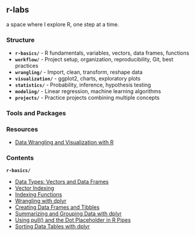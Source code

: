 ## r-labs

a space where I explore R, one step at a time.


### Structure

- **`r-basics/`** - R fundamentals, variables, vectors, data frames, functions
- **`workflow/`** - Project setup, organization, reproducibility, Git, best practices  
- **`wrangling/`** - Import, clean, transform, reshape data
- **`visualization/`** - ggplot2, charts, exploratory plots
- **`statistics/`** - Probability, inference, hypothesis testing
- **`modeling/`** - Linear regression, machine learning algorithms
- **`projects/`** - Practice projects combining multiple concepts

### Tools and Packages

### Resources

- [Data Wrangling and Visualization with R](https://rafalab.dfci.harvard.edu/dsbook-part-1/)

### Contents

**`r-basics/`**
- [Data Types: Vectors and Data Frames](r-basics/01-03-01-data-types-vectors-data-frames.md)
- [Vector Indexing](r-basics/03-01-01-indexing.md)
- [Indexing Functions](r-basics/03-01-02-indexing-functions.md)
- [Wrangling with dplyr](r-basics/03-02-01-dplyr-wrangling.md)
- [Creating Data Frames and Tibbles](r-basics/03-02-02-data-frames-and-tibbles.md)
- [Summarizing and Grouping Data with dplyr](r-basics/03-04-01-dplyr-summarizing-grouping.md)
- [Using pull() and the Dot Placeholder in R Pipes](r-basics/03-04-02-pull-dot-r-pipes.md)
- [Sorting Data Tables with dplyr](r-basics/03-04-03-dplyr-sorting.md)


